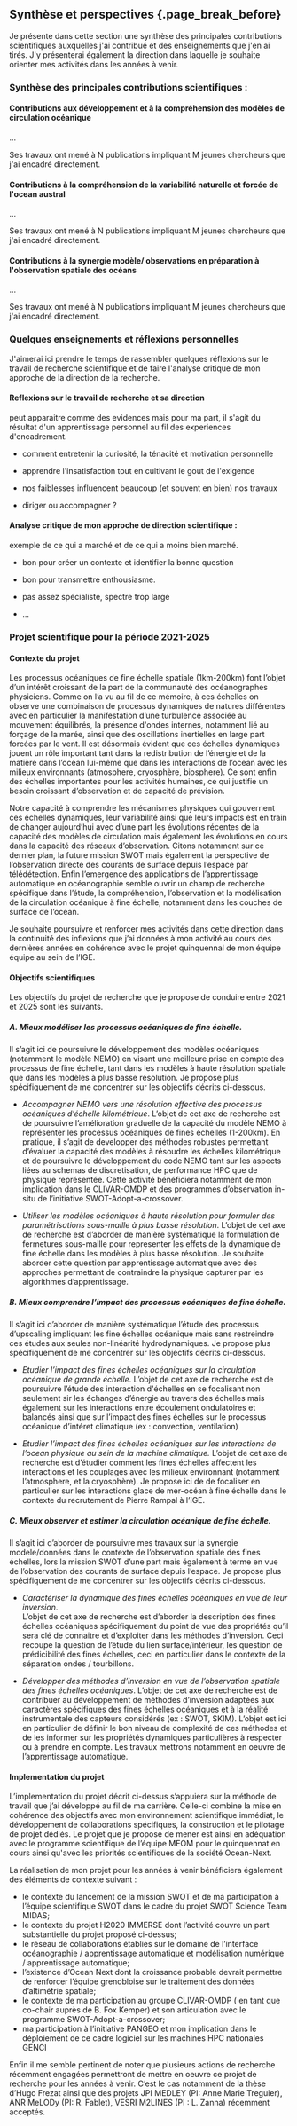 ## Synthèse et perspectives {.page_break_before}

Je présente dans cette section une synthèse des principales contributions scientifiques auxquelles j'ai contribué et des enseignements que j'en ai tirés. J'y présenterai également la direction dans laquelle je souhaite orienter mes activités dans les années à venir. 

### Synthèse des principales contributions scientifiques : 

#### Contributions aux développement et à la compréhension des modèles de circulation océanique 

...

Ses travaux ont mené à N publications impliquant M jeunes chercheurs que j'ai encadré directement.  

#### Contributions à la compréhension de la variabilité naturelle et forcée de l'ocean austral

...

Ses travaux ont mené à N publications impliquant M jeunes chercheurs que j'ai encadré directement.  

#### Contributions à la synergie modèle/ observations en préparation à l'observation spatiale des océans

...

Ses travaux ont mené à N publications impliquant M jeunes chercheurs que j'ai encadré directement.  

###  Quelques enseignements et réflexions personnelles

J'aimerai ici prendre le temps de rassembler quelques réflexions sur le travail de recherche scientifique et de faire l'analyse critique de mon approche de la direction de la recherche. 

#### Reflexions sur le travail de recherche et sa direction
peut apparaitre comme des evidences mais pour ma part, il s'agit du résultat d'un apprentissage personnel au fil des experiences d'encadrement. 

 - comment entretenir la curiosité, la ténacité et motivation personnelle

 - apprendre l'insatisfaction tout en cultivant le gout de l'exigence

 - nos faiblesses influencent beaucoup (et souvent en bien) nos travaux

 - diriger ou accompagner ?  
 
#### Analyse critique de mon approche de direction scientifique  : 

exemple de ce qui a marché et de ce qui a moins bien marché. 
 
  - bon pour créer un contexte et identifier la bonne question
  
  - bon pour transmettre enthousiasme. 
  
  - pas assez spécialiste, spectre trop large 
  
   - ...
  

### Projet scientifique pour la période 2021-2025

#### Contexte du projet 

Les processus océaniques de fine échelle spatiale  (1km-200km) font l’objet d’un intérêt croissant de la part de la communauté des océanographes physiciens. Comme on l’a vu au fil de ce mémoire, à ces échelles on observe une combinaison de processus dynamiques de natures différentes avec en particulier la manifestation d’une turbulence associée au mouvement équilibrés, la présence d'ondes internes, notamment lié au forçage de la marée, ainsi que des oscillations inertielles en large part forcées par le vent. Il est désormais évident que ces échelles dynamiques jouent un rôle important tant dans la redistribution de l’énergie et de la matière dans l’océan lui-même que dans les interactions de l’ocean avec les milieux environnants (atmosphere, cryosphère, biosphere). Ce sont enfin des échelles importantes pour les activités humaines, ce qui justifie un besoin croissant d’observation et de capacité de prévision. 

Notre capacité à comprendre les mécanismes physiques qui gouvernent ces échelles dynamiques, leur variabilité ainsi que leurs impacts est en train de changer aujourd’hui avec d’une part les évolutions récentes de la capacité des modèles de circulation mais également les évolutions en cours dans la capacité des réseaux d’observation. Citons notamment sur ce dernier plan, la future mission SWOT mais également la perspective de l’observation directe des courants de surface depuis l’espace par télédétection. Enfin l’emergence des applications de l’apprentissage automatique en océanographie semble ouvrir un champ de recherche spécifique dans l’étude, la compréhension, l’observation et la modélisation de la circulation océanique à fine échelle, notamment dans les couches de surface de l’ocean. 

Je souhaite poursuivre et renforcer mes activités dans cette direction dans la continuité des inflexions que j’ai données à mon activité au cours des dernières années en cohérence avec le projet quinquennal de mon équipe équipe au sein de l’IGE. 

#### Objectifs scientifiques

Les objectifs du projet de recherche que je propose de conduire entre 2021 et 2025 sont les suivants. 

##### A. Mieux modéliser les processus océaniques de fine échelle. 

Il s’agit ici de poursuivre le développement des modèles océaniques (notamment le modèle NEMO) en visant une meilleure prise en compte des processus de fine échelle, tant dans les modèles à haute résolution spatiale que dans les modèles à plus basse résolution. Je propose plus spécifiquement de me concentrer sur les objectifs décrits ci-dessous. 

 - *Accompagner NEMO vers une résolution effective des processus océaniques d’échelle kilométrique*.
L’objet de cet axe de recherche est de poursuivre l’amélioration graduelle de la capacité du modèle NEMO à représenter les processus océaniques de fines échelles (1-200km). En pratique, il s’agit de developper des méthodes robustes permettant d’évaluer la capacité des modèles à résoudre les échelles kilométrique et de poursuivre le développement du code NEMO tant sur les aspects liées au schemas de discretisation, de performance HPC que de physique représentée. Cette activité bénéficiera notamment de mon implication dans le CLIVAR-OMDP et des programmes d’observation in-situ de l’initiative SWOT-Adopt-a-crossover.

 - *Utiliser les modèles océaniques à haute résolution pour formuler des paramétrisations sous-maille à plus basse résolution*.
L’objet de cet axe de recherche est d’aborder de manière systématique la formulation de fermetures sous-maille pour representer les effets de la dynamique de fine échelle dans les modèles à plus basse résolution. Je souhaite aborder cette question par apprentissage automatique avec des approches permettant de contraindre la physique capturer par les algorithmes d’apprentissage. 

##### B. Mieux comprendre l’impact des processus océaniques de fine échelle.  

Il s’agit ici d’aborder de manière systématique l’étude des processus d’upscaling impliquant les fine échelles océanique mais sans restreindre ces études aux seules non-linéarité hydrodynamiques. Je propose plus spécifiquement de me concentrer sur les objectifs décrits ci-dessous. 


 - *Etudier l’impact des fines échelles océaniques sur la circulation océanique de grande échelle*. 
L’objet de cet axe de recherche est de poursuivre l’étude des interaction d'échelles en se focalisant non seulement sir les échanges d’énergie au travers des échelles mais également sur les interactions entre écoulement ondulatoires et balancés ainsi que sur l’impact des fines échelles sur le processus océanique d’intéret climatique (ex : convection, ventilation) 

- *Etudier l’impact des fines échelles océaniques sur les interactions de l’ocean physique au sein de la machine climatique.*
L’objet de cet axe de recherche est d’étudier comment les fines échelles affectent les interactions et les couplages avec les milieux environnant (notamment l’atmosphere,  et la cryosphère). Je propose ici de de focaliser en particulier sur les interactions glace de mer-océan à fine échelle dans le contexte du recrutement de Pierre Rampal à l’IGE. 

##### C. Mieux observer et estimer la circulation océanique de fine échelle. 

Il s’agit ici d’aborder de poursuivre mes travaux sur la synergie modele/données dans le contexte de l’observation spatiale des fines échelles, lors la mission SWOT d’une part mais également à terme en vue de l’observation des courants de surface depuis l’espace. Je propose plus spécifiquement de me concentrer sur les objectifs décrits ci-dessous. 
 

 - *Caractériser la dynamique des fines échelles océaniques en vue de leur inversion*.  
L’objet de cet axe de recherche est d’aborder la description des fines échelles océaniques spécifiquement du point de vue des propriétés qu’il sera clé de connaitre et d’exploiter  dans les méthodes d’inversion. Ceci recoupe la question de l’étude du lien surface/intérieur, les question de prédicibilité des fines échelles, ceci en particulier dans le contexte de la séparation ondes / tourbillons. 

 - *Développer des méthodes d’inversion en vue de l’observation spatiale des fines échelles océaniques*. 
L’objet de cet axe de recherche est de contribuer au développement de méthodes d’inversion adaptées aux caractères spécifiques des fines échelles océaniques et à la réalité instrumentale des capteurs considérés (ex : SWOT, SKIM).  L’objet est ici en particulier de définir le bon niveau de complexité de ces méthodes et de les informer sur les propriétés dynamiques particulières à respecter ou à prendre en compte. Les travaux mettrons notamment en oeuvre de l’apprentissage automatique.  

#### Implementation du projet 


L’implementation du projet décrit ci-dessus s’appuiera sur la méthode de travail que j’ai développé au fil de ma carrière. Celle-ci combine la mise en cohérence des objectifs avec mon environnement scientifique immédiat, le développement de collaborations spécifiques, la construction et le pilotage de projet dédiés. Le projet que je propose de mener est ainsi en adéquation avec le programme scientifique de l’équipe MEOM pour le quinquennat en cours ainsi qu'avec les priorités scientifiques de la société Ocean-Next. 

La réalisation de mon projet pour les années à venir bénéficiera également des éléments de contexte suivant : 

 - le contexte du lancement de la mission SWOT et de ma participation à l’équipe scientifique SWOT dans le cadre du projet SWOT Science Team MIDAS;
 - le contexte du projet H2020 IMMERSE dont l’activité couvre un part substantielle du projet proposé ci-dessus;
 - le réseau de collaborations établies sur le domaine de l’interface océanographie / apprentissage automatique et modélisation numérique / apprentissage automatique;
 - l’existence d’Ocean Next dont la croissance probable devrait permettre de renforcer l’équipe grenobloise sur le traitement des données d’altimétrie spatiale;
 - le contexte de ma participation au groupe CLIVAR-OMDP ( en tant que co-chair auprès de B. Fox Kemper) et son articulation avec le programme SWOT-Adopt-a-crossover; 
 - ma participation à l’initiative PANGEO et mon implication dans le déploiement de ce cadre logiciel sur les machines HPC nationales GENCI

Enfin il me semble pertinent de noter que plusieurs actions de recherche récemment engagées permettront de mettre en oeuvre ce projet de recherche pour les années à venir. C’est le cas notamment de la thèse d’Hugo Frezat ainsi que des projets JPI MEDLEY (PI: Anne Marie Treguier), ANR MeLODy (PI: R. Fablet), VESRI M2LINES (PI : L. Zanna) récemment acceptés. 



